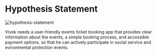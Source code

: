 # Hypothesis Statement

![hypothesis-statement](https://res.cloudinary.com/dqab7rimk/image/upload/v1699511082/UX%20Case%20Study/problem%20hypothesis/Vivek_-_Hypothesis_Statement_bmptld.png)

Vivek needs a user-friendly events ticket booking app that provides clear information about the events, a simple booking process, and accessible payment options. so that he can actively participate in social service and evironmental protection events.